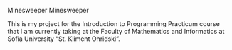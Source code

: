 Minesweeper
Minesweeper

This is my project for the Introduction to Programming Practicum course that I am currently taking at the Faculty of Mathematics and Informatics at Sofia University “St. Kliment Ohridski”.

